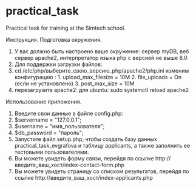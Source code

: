 # practical_task
Practical task for training at the Simtech school.

Инструкция. 
Подготовка окружения.
1. У вас должно быть настроено ваше окружение: сервер myDB, веб сервер apache2, интерпретатор языка php с версией не выше 8.0
2. Для поддержки загрузки файлов:
  1. cd /etc/php/выберите_свою_версию_php/apache2/php.ini изменим конфигурацию :
    1. upload_max_filesize = 10M
    2. file_uploads = On (если не установлено)
    3. post_max_size = 10M
  2. перезагрузите apache2: для ubuntu: sudo systemctl reload apache2

Использование приложения.
1. Введите свои данные в файле config.php:
  1. $servername = "127.0.0.1";
  2. $username = "имя_пользователя";
  3. $db_password = "пароль";
2. Запустите файл setup.php, чтобы создать базу данных practical_task_evgrafova и таблицу applicants, а также заполнить ее тестовыми пользователями.
3. Вы можете увидеть форму связи, перейдя по ссылке http://введите_ваш_хост/index-contact-form.php
4. Вы можете увидеть страницу со списком результатов, перейдя по ссылке http://введите_ваш_хост/index-applicants.php